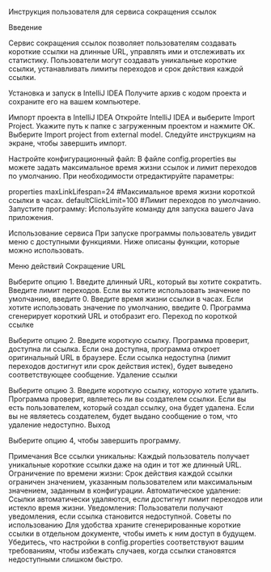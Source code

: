 Инструкция пользователя для сервиса сокращения ссылок

Введение

Сервис сокращения ссылок позволяет пользователям создавать короткие ссылки на длинные URL, управлять ими и отслеживать их статистику. Пользователи могут создавать уникальные короткие ссылки, устанавливать лимиты переходов и срок действия каждой ссылки.

Установка и запуск в IntelliJ IDEA
Получите архив с кодом проекта и сохраните его на вашем компьютере.

Импорт проекта в IntelliJ IDEA
Откройте IntelliJ IDEA и выберите Import Project.
Укажите путь к папке с загруженным проектом и нажмите OK.
Выберите Import project from external model.
Следуйте инструкциям на экране, чтобы завершить импорт.

Настройте конфигурационный файл: В файле config.properties вы можете задать максимальное время жизни ссылок и лимит переходов по умолчанию. При необходимости отредактируйте параметры:

properties
maxLinkLifespan=24 #Максимальное время жизни короткой ссылки в часах.
defaultClickLimit=100 #Лимит переходов по умолчанию.
Запустите программу: Используйте команду для запуска вашего Java приложения.

Использование сервиса
При запуске программы пользователь увидит меню с доступными функциями. Ниже описаны функции, которые можно использовать.

Меню действий
Сокращение URL

Выберите опцию 1.
Введите длинный URL, который вы хотите сократить.
Введите лимит переходов. Если вы хотите использовать значение по умолчанию, введите 0.
Введите время жизни ссылки в часах. Если хотите использовать значение по умолчанию, введите 0.
Программа сгенерирует короткий URL и отобразит его.
Переход по короткой ссылке

Выберите опцию 2.
Введите короткую ссылку.
Программа проверит, доступна ли ссылка.
Если она доступна, программа откроет оригинальный URL в браузере.
Если ссылка недоступна (лимит переходов достигнут или срок действия истек), будет выведено соответствующее сообщение.
Удаление ссылки

Выберите опцию 3.
Введите короткую ссылку, которую хотите удалить.
Программа проверит, являетесь ли вы создателем ссылки.
Если вы есть пользователем, который создал ссылку, она будет удалена.
Если вы не являетесь создателем, будет выдано сообщение о том, что удаление недоступно.
Выход

Выберите опцию 4, чтобы завершить программу.

Примечания
Все ссылки уникальны: Каждый пользователь получает уникальные короткие ссылки даже на один и тот же длинный URL.
Ограничение по времени жизни: Срок действия каждой ссылки ограничен значением, указанным пользователем или максимальным значением, заданным в конфигурации.
Автоматическое удаление: Ссылки автоматически удаляются, если достигнут лимит переходов или истекло время жизни.
Уведомления: Пользователи получают уведомления, если ссылка становится недоступной.
Советы по использованию
Для удобства храните сгенерированные короткие ссылки в отдельном документе, чтобы иметь к ним доступ в будущем.
Убедитесь, что настройки в config.properties соответствуют вашим требованиям, чтобы избежать случаев, когда ссылки становятся недоступными слишком быстро.
